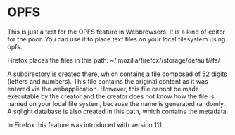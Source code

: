 # OPFS
This is just a test for the OPFS feature in Webbrowsers.
It is a kind of editor for the poor. 
You can use it to place text files on your local filesystem using opfs.

Firefox places the files in this path:
~/.mozilla/firefox/<yourprofile>/storage/default/<domain>/fs/

A subdirectory is created there, which contains a file composed of 52 digits (letters and numbers).
This file contains the original content as it was entered via the webapplication.
However, this file cannot be made executable by the creator and the creator does not know how the file is
named on your local file system, because the name is generated randomly.
A sqlight database is also created in this path, which contains the metadata.

In Firefox this feature was introduced with version 111.
